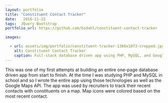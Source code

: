 ```yaml
---
layout: portfolio
title: "Constituent Contact Tracker"
date:   2016-11-22
tags:  JQuery Bootstrap
portfolio_url: https://github.com/bsdahl/constituent-contact-tracker

images:

  - url: assets/img/portfolio/constituent-tracker-1366x1073-cropped.jpg
    alt: Constituent Contact Tracker
    caption: Full-stack database driven app using PHP, MySQL, and Google Maps API
---
```


This was one of my first attempts at building an entire one-page database driven app from start to finish. At the time I was studying PHP and MySQL in school and so I wrote the entire app using those technologies as well as the Google Maps API. The app was used by recruiters to track their recent contacts with constituents on a map. Map icons were colored based on the most recent contact.